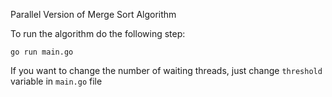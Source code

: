 Parallel Version of Merge Sort Algorithm

To run the algorithm do the following step:
```
go run main.go
```

If you want to change the number of waiting threads, just change ```threshold``` variable in ```main.go``` file
